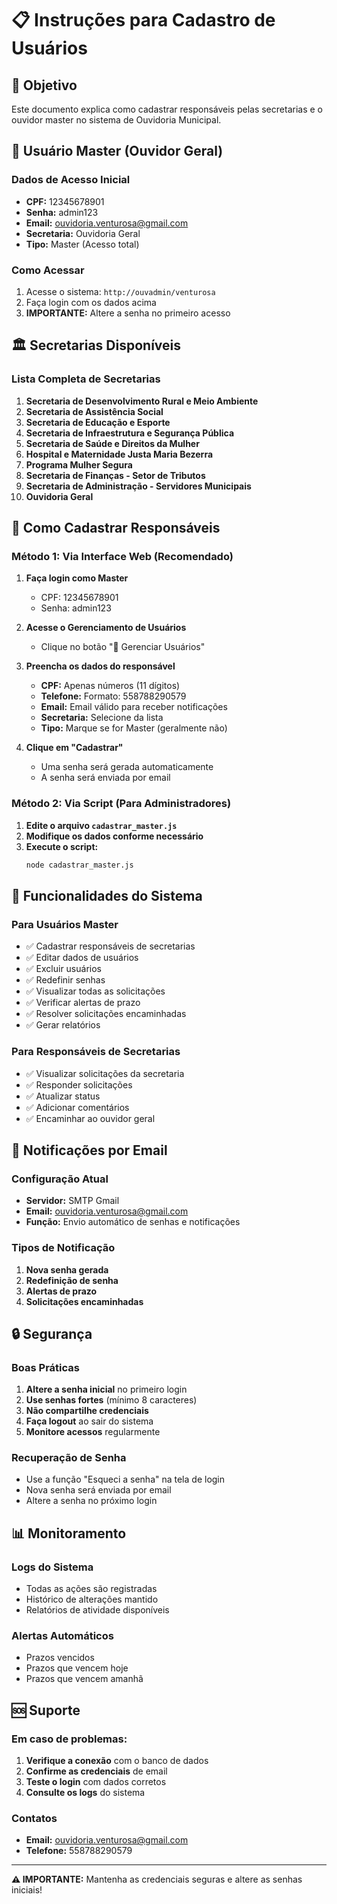 # 📋 Instruções para Cadastro de Usuários

## 🎯 Objetivo
Este documento explica como cadastrar responsáveis pelas secretarias e o ouvidor master no sistema de Ouvidoria Municipal.

## 👤 Usuário Master (Ouvidor Geral)

### Dados de Acesso Inicial
- **CPF:** 12345678901
- **Senha:** admin123
- **Email:** ouvidoria.venturosa@gmail.com
- **Secretaria:** Ouvidoria Geral
- **Tipo:** Master (Acesso total)

### Como Acessar
1. Acesse o sistema: `http://ouvadmin/venturosa`
2. Faça login com os dados acima
3. **IMPORTANTE:** Altere a senha no primeiro acesso

## 🏛️ Secretarias Disponíveis

### Lista Completa de Secretarias
1. **Secretaria de Desenvolvimento Rural e Meio Ambiente**
2. **Secretaria de Assistência Social**
3. **Secretaria de Educação e Esporte**
4. **Secretaria de Infraestrutura e Segurança Pública**
5. **Secretaria de Saúde e Direitos da Mulher**
6. **Hospital e Maternidade Justa Maria Bezerra**
7. **Programa Mulher Segura**
8. **Secretaria de Finanças - Setor de Tributos**
9. **Secretaria de Administração - Servidores Municipais**
10. **Ouvidoria Geral**

## 📝 Como Cadastrar Responsáveis

### Método 1: Via Interface Web (Recomendado)

1. **Faça login como Master**
   - CPF: 12345678901
   - Senha: admin123

2. **Acesse o Gerenciamento de Usuários**
   - Clique no botão "👥 Gerenciar Usuários"

3. **Preencha os dados do responsável**
   - **CPF:** Apenas números (11 dígitos)
   - **Telefone:** Formato: 558788290579
   - **Email:** Email válido para receber notificações
   - **Secretaria:** Selecione da lista
   - **Tipo:** Marque se for Master (geralmente não)

4. **Clique em "Cadastrar"**
   - Uma senha será gerada automaticamente
   - A senha será enviada por email

### Método 2: Via Script (Para Administradores)

1. **Edite o arquivo `cadastrar_master.js`**
2. **Modifique os dados conforme necessário**
3. **Execute o script:**
   ```bash
   node cadastrar_master.js
   ```

## 🔧 Funcionalidades do Sistema

### Para Usuários Master
- ✅ Cadastrar responsáveis de secretarias
- ✅ Editar dados de usuários
- ✅ Excluir usuários
- ✅ Redefinir senhas
- ✅ Visualizar todas as solicitações
- ✅ Verificar alertas de prazo
- ✅ Resolver solicitações encaminhadas
- ✅ Gerar relatórios

### Para Responsáveis de Secretarias
- ✅ Visualizar solicitações da secretaria
- ✅ Responder solicitações
- ✅ Atualizar status
- ✅ Adicionar comentários
- ✅ Encaminhar ao ouvidor geral

## 📧 Notificações por Email

### Configuração Atual
- **Servidor:** SMTP Gmail
- **Email:** ouvidoria.venturosa@gmail.com
- **Função:** Envio automático de senhas e notificações

### Tipos de Notificação
1. **Nova senha gerada**
2. **Redefinição de senha**
3. **Alertas de prazo**
4. **Solicitações encaminhadas**

## 🔒 Segurança

### Boas Práticas
1. **Altere a senha inicial** no primeiro login
2. **Use senhas fortes** (mínimo 8 caracteres)
3. **Não compartilhe credenciais**
4. **Faça logout** ao sair do sistema
5. **Monitore acessos** regularmente

### Recuperação de Senha
- Use a função "Esqueci a senha" na tela de login
- Nova senha será enviada por email
- Altere a senha no próximo login

## 📊 Monitoramento

### Logs do Sistema
- Todas as ações são registradas
- Histórico de alterações mantido
- Relatórios de atividade disponíveis

### Alertas Automáticos
- Prazos vencidos
- Prazos que vencem hoje
- Prazos que vencem amanhã

## 🆘 Suporte

### Em caso de problemas:
1. **Verifique a conexão** com o banco de dados
2. **Confirme as credenciais** de email
3. **Teste o login** com dados corretos
4. **Consulte os logs** do sistema

### Contatos
- **Email:** ouvidoria.venturosa@gmail.com
- **Telefone:** 558788290579

---

**⚠️ IMPORTANTE:** Mantenha as credenciais seguras e altere as senhas iniciais! 